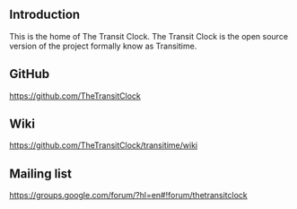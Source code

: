 ## Introduction
This is the home of The Transit Clock. The Transit Clock is the open source version of the project formally know as Transitime.
## GitHub
https://github.com/TheTransitClock
## Wiki
https://github.com/TheTransitClock/transitime/wiki
## Mailing list
https://groups.google.com/forum/?hl=en#!forum/thetransitclock
